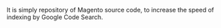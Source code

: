 It is simply repository of Magento source code, to increase the speed of indexing by Google Code Search.